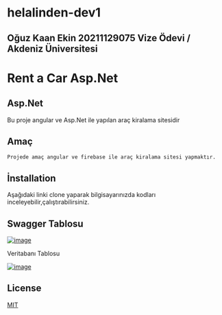# helalinden-dev1
## Oğuz Kaan Ekin 20211129075 Vize Ödevi / Akdeniz Üniversitesi
# Rent a Car Asp.Net
## Asp.Net
Bu proje angular ve Asp.Net ile yapılan araç kiralama sitesidir

## Amaç
```
Projede amaç angular ve firebase ile araç kiralama sitesi yapmaktır.
```


## İnstallation
Aşağıdaki linki clone yaparak bilgisayarınızda kodları inceleyebilir,çalıştırabilirsiniz.

## Swagger Tablosu
[![image](https://www.linkpicture.com/q/Ekran-goruntusu-2022-04-30-000534.png)](https://www.linkpicture.com/view.php?img=LPic626c540d533ed1936085912)


Veritabanı Tablosu

[![image](https://www.linkpicture.com/q/Ekran-goruntusu-2022-04-30-000706.png)](https://www.linkpicture.com/view.php?img=LPic626c543477ff2565562207)



## License

[MIT](https://choosealicense.com/licenses/mit/)

